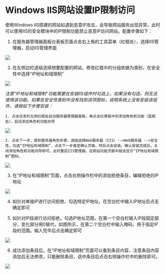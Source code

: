 # Windows IIS网站设置IP限制访问
使用Windows IIS搭建的网站如遇到恶意IP攻击，会导致网站服务出现异常，此时可以使用IIS的安全模块中的IP限制功能禁止恶意IP访问网站。配置步骤如下：

1. 在服务器管理器面板仪表板页面点击右上角的工具菜单（红框处），选择IIS管理器，启动IIS管理界面

![](../../../../../image/Elastic-Compute/Virtual-Machine/Windows/Windows%20IIS%E7%BD%91%E7%AB%99%E8%AE%BE%E7%BD%AEIP%E9%99%90%E5%88%B6%E8%AE%BF%E9%97%AE01.png)

2. 在左侧边栏逐级选择想要配置的网站，修改红框中的分组依据为类别，在安全性中选择“IP地址和域限制”

![](../../../../../image/Elastic-Compute/Virtual-Machine/Windows/Windows%20IIS%E7%BD%91%E7%AB%99%E8%AE%BE%E7%BD%AEIP%E9%99%90%E5%88%B6%E8%AE%BF%E9%97%AE02.png)

*注意“IP地址和域限制”功能需要在安装IIS组件时勾选上，如果没有勾选，则无法使用该功能。如果在安全性类别中没有找到该项图标，说明系统上没有安装该组件，请按如下步骤安装：*


    1. 点击任务栏左侧红框处启动服务器管理器面板，再点击仪表板中的添加角色和功能（蓝框处），启动添加角色和功能向导

![](../../../../../image/Elastic-Compute/Virtual-Machine/Windows/Windows%20IIS%E7%BD%91%E7%AB%99%E8%AE%BE%E7%BD%AEIP%E9%99%90%E5%88%B6%E8%AE%BF%E9%97%AE03.png)

    2. 点击下一步，直到服务器角色步骤，逐级选择Web服务器（IIS）-->Web服务器 -->安全性，勾选“IP地址和域限制”，点击下一步直至确认页面，然后点击安装。确认安装完成后，关闭添加角色和功能向导即可。此时重启IIS管理器，在网站功能页面中就会显示“IP地址和域限制”图标。

![](../../../../../image/Elastic-Compute/Virtual-Machine/Windows/Windows%20IIS%E7%BD%91%E7%AB%99%E8%AE%BE%E7%BD%AEIP%E9%99%90%E5%88%B6%E8%AE%BF%E9%97%AE04.png)

3.  在“IP地址和域限制”页面，点击右侧操作栏中的添加拒绝条目，编辑拒绝的IP地址

![](../../../../../image/Elastic-Compute/Virtual-Machine/Windows/Windows%20IIS%E7%BD%91%E7%AB%99%E8%AE%BE%E7%BD%AEIP%E9%99%90%E5%88%B6%E8%AE%BF%E9%97%AE05.png)

4. 如针对单独IP进行访问拒绝，勾选特定IP地址，在空白栏中输入IP地址后点击确定即可

5. 如针对IP段进行访问拒绝，勾选IP地址范围，在第一个空白栏输入IP段固定部分，变化部分用0替代，如图所示，在第二个空白栏中输入掩码，用于指定IP段的范围。输入完毕后点击确定即可

![](../../../../../image/Elastic-Compute/Virtual-Machine/Windows/Windows%20IIS%E7%BD%91%E7%AB%99%E8%AE%BE%E7%BD%AEIP%E9%99%90%E5%88%B6%E8%AE%BF%E9%97%AE06.png)

6. 成功添加条目后，在“IP地址和域限制”页面可以看到条目内容，注意条目内容添加后无法修改，只能删除条目，选中条目后点击右侧操作栏中的删除即可。

![](../../../../../image/Elastic-Compute/Virtual-Machine/Windows/Windows%20IIS%E7%BD%91%E7%AB%99%E8%AE%BE%E7%BD%AEIP%E9%99%90%E5%88%B6%E8%AE%BF%E9%97%AE07.png)
